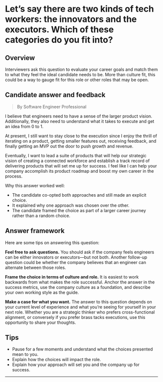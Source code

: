 # Let’s say there are two kinds of tech workers: the innovators and the executors. Which of these categories do you fit into?

## Overview
Interviewers ask this question to evaluate your career goals and match them to what they feel the ideal candidate needs to be. More than culture fit, this could be a way to gauge fit for this role or other roles that may be open.

## Candidate answer and feedback
> By Software Engineer Professional

I believe that engineers need to have a sense of the larger product vision. Additionally, they also need to understand what it takes to execute and get an idea from 0 to 1.

At present, I still want to stay close to the execution since I enjoy the thrill of iterating on a product, getting smaller features out, receiving feedback, and finally getting an MVP out the door to push growth and revenue.

Eventually, I want to lead a suite of products that will help our strategic vision of creating a connected workforce and establish a track record of delivering products that will set me up for success. I feel like I can help your company accomplish its product roadmap and boost my own career in the process.

Why this answer worked well:

* The candidate co-opted both approaches and still made an explicit choice.
* It explained why one approach was chosen over the other.
* The candidate framed the choice as part of a larger career journey rather than a random choice.

## Answer framework
Here are some tips on answering this question:

**Feel free to ask questions.** You should ask if the company feels engineers can be either innovators or executors—but not both. Another follow-up question could be whether the company believes that an engineer can alternate between those roles.

**Frame the choice in terms of culture and role.** It is easiest to work backwards from what makes the role successful. Anchor the answer in the success metrics, use the company culture as a foundation, and describe your own working style as the guide.

**Make a case for what you want.** The answer to this question depends on your current level of experience and what you’re seeing for yourself in your next role. Whether you are a strategic thinker who prefers cross-functional alignment, or conversely if you prefer brass tacks executions, use this opportunity to share your thoughts.

## Tips

* Pause for a few moments and understand what the choices presented mean to you.
* Explain how the choices will impact the role.
* Explain how your approach will set you and the company up for success.

---